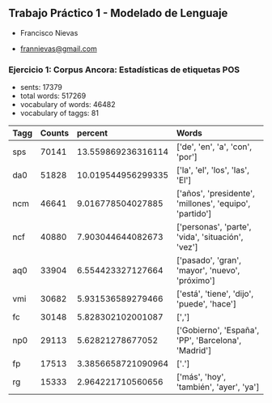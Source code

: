 ## Trabajo Práctico 1 - Modelado de Lenguaje

- Francisco Nievas
* frannievas@gmail.com

### Ejercicio 1: Corpus Ancora: Estadísticas de etiquetas POS

- sents: 17379
- total words: 517269
- vocabulary of words: 46482
- vocabulary of taggs: 81

| Tagg | Counts |      percent       |                          Words                          |
| :--- | :----- | :----------------- | :------------------------------------------------------ |
| sps  | 70141  | 13.559869236316114 |             ['de', 'en', 'a', 'con', 'por']             |
| da0  | 51828  | 10.019544956299335 |             ['la', 'el', 'los', 'las', 'El']            |
| ncm  | 46641  | 9.016778504027885  | ['años', 'presidente', 'millones', 'equipo', 'partido'] |
| ncf  | 40880  | 7.903044644082673  |    ['personas', 'parte', 'vida', 'situación', 'vez']    |
| aq0  | 33904  | 6.554423327127664  |     ['pasado', 'gran', 'mayor', 'nuevo', 'próximo']     |
| vmi  | 30682  | 5.931536589279466  |        ['está', 'tiene', 'dijo', 'puede', 'hace']       |
|  fc  | 30148  | 5.828302102001087  |                          [',']                          |
| np0  | 29113  |  5.62821278677052  |   ['Gobierno', 'España', 'PP', 'Barcelona', 'Madrid']   |
|  fp  | 17513  | 3.3856658721090964 |                          ['.']                          |
|  rg  | 15333  | 2.964221710560656  |         ['más', 'hoy', 'también', 'ayer', 'ya']         |
